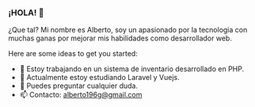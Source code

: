### ¡HOLA! 👋

¿Que tal? Mi nombre es Alberto, soy un apasionado por la tecnologia con muchas ganas por mejorar mis habilidades como desarrollador web.

Here are some ideas to get you started:

- 🔭 Estoy trabajando en un sistema de inventario desarrollado en PHP.
- 🌱 Actualmente estoy estudiando Laravel y Vuejs.
- 💬 Puedes preguntar cualquier duda.
- 📫 Contacto: alberto196g@gmail.com


<!--
**albertoalejandro10/albertoalejandro10** is a ✨ _special_ ✨ repository because its `README.md` (this file) appears on your GitHub profile.

-->
